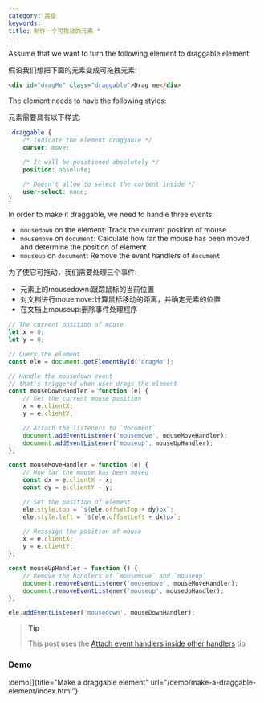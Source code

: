 ```yaml
---
category: 高级
keywords:
title: 制作一个可拖动的元素 *
---
```


Assume that we want to turn the following element to draggable element:

假设我们想把下面的元素变成可拖拽元素:


```html
<div id="dragMe" class="draggable">Drag me</div>
```

The element needs to have the following styles:

元素需要具有以下样式:


```css
.draggable {
    /* Indicate the element draggable */
    cursor: move;

    /* It will be positioned absolutely */
    position: absolute;

    /* Doesn't allow to select the content inside */
    user-select: none;
}
```

In order to make it draggable, we need to handle three events:

-   `mousedown` on the element: Track the current position of mouse
-   `mousemove` on `document`: Calculate how far the mouse has been moved, and determine the position of element
-   `mouseup` on `document`: Remove the event handlers of `document`

为了使它可拖动，我们需要处理三个事件:

- 元素上的mousedown:跟踪鼠标的当前位置
- 对文档进行mouemove:计算鼠标移动的距离，并确定元素的位置
- 在文档上mouseup:删除事件处理程序

```js
// The current position of mouse
let x = 0;
let y = 0;

// Query the element
const ele = document.getElementById('dragMe');

// Handle the mousedown event
// that's triggered when user drags the element
const mouseDownHandler = function (e) {
    // Get the current mouse position
    x = e.clientX;
    y = e.clientY;

    // Attach the listeners to `document`
    document.addEventListener('mousemove', mouseMoveHandler);
    document.addEventListener('mouseup', mouseUpHandler);
};

const mouseMoveHandler = function (e) {
    // How far the mouse has been moved
    const dx = e.clientX - x;
    const dy = e.clientY - y;

    // Set the position of element
    ele.style.top = `${ele.offsetTop + dy}px`;
    ele.style.left = `${ele.offsetLeft + dx}px`;

    // Reassign the position of mouse
    x = e.clientX;
    y = e.clientY;
};

const mouseUpHandler = function () {
    // Remove the handlers of `mousemove` and `mouseup`
    document.removeEventListener('mousemove', mouseMoveHandler);
    document.removeEventListener('mouseup', mouseUpHandler);
};

ele.addEventListener('mousedown', mouseDownHandler);
```

> **Tip**
>
> This post uses the [Attach event handlers inside other handlers](/attach-event-handlers-inside-other-handlers) tip


### Demo

:demo[]{title="Make a draggable element" url="/demo/make-a-draggable-element/index.html"}


